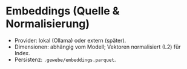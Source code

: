 # Embeddings (Quelle & Normalisierung)
- Provider: lokal (Ollama) oder extern (später).
- Dimensionen: abhängig vom Modell; Vektoren normalisiert (L2) für Index.
- Persistenz: `.gewebe/embeddings.parquet`.
